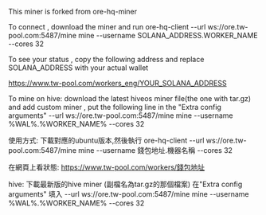 This miner is forked from ore-hq-miner

To connect , download the miner and run
ore-hq-client --url ws://ore.tw-pool.com:5487/mine mine --username SOLANA_ADDRESS.WORKER_NAME --cores 32

To see your status , copy the following address and replace SOLANA_ADDRESS with your actual wallet

https://www.tw-pool.com/workers_eng/YOUR_SOLANA_ADDRESS

To mine on hive:
download the latest hiveos miner file(the one with tar.gz) and add custom miner , put the following line in the "Extra config  arguments"
--url ws://ore.tw-pool.com:5487/mine mine --username %WAL%.%WORKER_NAME% --cores 32


使用方式:
下載對應的ubuntu版本,然後執行
ore-hq-client --url ws://ore.tw-pool.com:5487/mine mine --username 錢包地址.機器名稱 --cores 32

在網頁上看狀態: https://www.tw-pool.com/workers/錢包地址

hive:
下載最新版的hive miner (副檔名為tar.gz的那個檔案)
在"Extra config  arguments" 填入
--url ws://ore.tw-pool.com:5487/mine mine --username %WAL%.%WORKER_NAME% --cores 32
